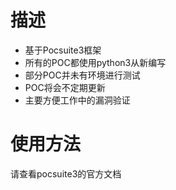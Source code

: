 # 描述
* 基于Pocsuite3框架
* 所有的POC都使用python3从新编写 
* 部分POC并未有环境进行测试
* POC将会不定期更新
* 主要方便工作中的漏洞验证

# 使用方法
请查看pocsuite3的官方文档
